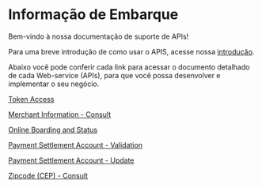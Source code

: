 
# Informação de Embarque

Bem-vindo à nossa documentação de suporte de APIs!

Para uma breve introdução de como usar o APIS, acesse nossa [introdução][1].

Abaixo você pode conferir cada link para acessar o documento detalhado de cada Web-service (APIs), para que você possa desenvolver e implementar o seu negócio.

[Token Access](../api/?type=post&path=/token/)

[Merchant Information - Consult](../api/?type=get&path=/v1/consultaEstabelecimento/{clientNumber})

[Online Boarding and Status](../api/?type=post&path=//api/proposal)

[Payment Settlement Account - Validation](../api/?type=post&path=/validar)

[Payment Settlement Account - Update](../api/?type=post&path=/paymentAccountInfo/)

[Zipcode (CEP) - Consult](../api/?type=get&path=/cep/{cep})

[1]: APIs-Introduction.md
